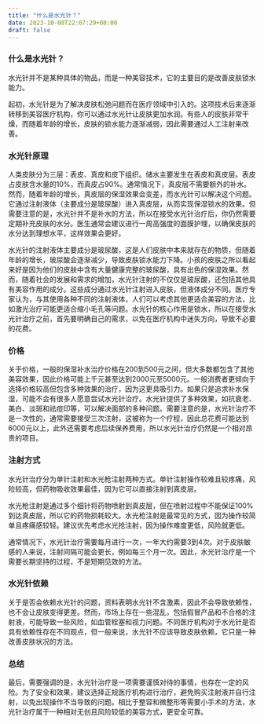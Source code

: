 ```yaml
---
title: "什么是水光针？"
date: 2023-10-08T22:07:29+08:00
draft: false
---
```


### 什么是水光针？

水光针并不是某种具体的物品，而是一种美容技术，它的主要目的是改善皮肤锁水能力。

起初，水光针是为了解决皮肤松弛问题而在医疗领域中引入的。这项技术后来逐渐转移到美容医疗机构，你可以通过水光针让皮肤更加水润。有些人的皮肤非常干燥，而随着年龄的增长，皮肤的锁水能力逐渐减弱，因此需要通过人工注射来改善。



### 水光针原理

人类皮肤分为三层：表皮、真皮和皮下组织。储水主要发生在表皮和真皮层。表皮占皮肤含水量的10%，而真皮占90%。通常情况下，真皮层不需要额外的补水。然而，随着年龄的增长，真皮层的保湿效果会变差，而水光针可以解决这个问题。它通过注射液体（主要成分是玻尿酸）进入真皮层，从而实现保湿锁水的效果。但需要注意的是，水光针并不是补水的方法，所以在接受水光针治疗后，你仍然需要定期补充皮肤的水分。医生通常会建议进行一周高强度的面膜护理，以确保皮肤的水分达到理想水平，这样效果会更好。

水光针的注射液体主要成分是玻尿酸，这是人们皮肤中本来就存在的物质，但随着年龄的增长，玻尿酸会逐渐减少，导致皮肤锁水能力下降。小孩的皮肤之所以看起来好是因为他们的皮肤中含有大量健康完整的玻尿酸，具有出色的保湿效果。然而，随着社会的发展和需求的增加，水光针注射的不仅仅是玻尿酸，还包括其他具有美容作用的成分。这些成分通过水光针注射进入皮肤，但液体成分不同。医疗专家认为，与其使用各种不同的注射液体，人们可以考虑其他更适合美容的方法，比如激光治疗可能更适合缩小毛孔等问题。水光针的核心作用是锁水，所以在接受水光针治疗之前，首先要明确自己的需求，以免在医疗机构中迷失方向，导致不必要的花费。



### 价格

关于价格，一般的保湿补水治疗价格在200到500元之间，但大多数都包含了其他美容效果，因此价格可能上千元甚至达到2000元至5000元。一般消费者更倾向于选择价格较高但包含多种效果的治疗，因为这更具吸引力。如果只是追求补水保湿，可能不会有很多人愿意尝试水光针治疗。水光针提供了多种效果，如抗衰老、美白、淡斑和祛痘印等，可以解决面部的多种问题。需要注意的是，水光针治疗不是一次性的，通常需要接受三次注射，这被称为一个疗程，因此总花费可能达到6000元以上，此外还需要考虑后续保养费用，所以水光针治疗仍然是一个相对昂贵的项目。



### 注射方式

水光针治疗分为单针注射和水光枪注射两种方式。单针注射操作较难且较疼痛，风险较高，但药物吸收效果最佳，因为它可以直接注射到真皮层。

水光枪注射是通过多个细针将药物喷射到真皮层，但在喷射过程中不能保证100%到达真皮层，所以它的药物损耗较大。水光枪注射是最常见的方式，因为操作较简单且疼痛感较轻。建议优先考虑水光抢注射，因为操作难度更低，风险就更低。

通常情况下，水光针治疗需要每月进行一次，一年大约需要3到4次。对于皮肤敏感的人来说，注射间隔可能会更长，例如每三个月一次。因此，水光针治疗是一个需要长期坚持的过程，不是短期见效的方法。



### 水光针依赖

关于是否会依赖水光针的问题，资料表明水光针不含激素，因此不会导致依赖性，也不会让皮肤变得更差。然而，市场上存在一些混乱，包括假冒产品和不合格的注射液，可能导致一些风险，如血管栓塞和视力问题。不同医疗机构对于水光针是否具有依赖性存在不同观点，但一般来说，水光针不应该导致皮肤依赖，它只是一种改善皮肤状况的方法。



### 总结

最后，需要强调的是，水光针治疗是一项需要谨慎对待的事情，也存在一定的风险。为了安全和效果，建议选择正规医疗机构进行治疗，避免购买注射液并自行注射，以免出现操作不当导致的问题。相比于整容和微整形等需要小手术的方法，水光针治疗属于一种相对无创且风险较低的美容方式，更安全可靠。